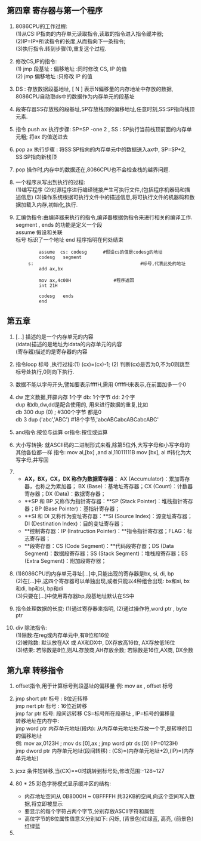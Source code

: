 ## 第四章 寄存器与第一个程序
1. 8086CPU的工作过程:   
    (1)从CS:IP指向的内存单元读取指令,读取的指令进入指令缓冲器;   
    (2)IP=IP+所读指令的长度,从而指向下一条指令;   
    (3)执行指令.转到步骤(1),重复这个过程.
    
2. 修改CS,IP的指令:   
    (1) jmp  段基址 : 偏移地址  :同时修改 CS, IP 的值   
    (2) jmp  偏移地址   :只修改 IP 的值   
    
3. DS : 存放数据段基地址, [ N ] 表示N偏移量的内存地址中存放的数据,   
            8086CPU自动取ds中的数据作为内存单元的段基址

4. 段寄存器SS存放栈的段基址,SP存放栈顶的偏移地址,任意时刻,SS:SP指向栈顶元素.

5. 指令 push ax 执行步骤: SP=SP -one  2 , SS : SP执行当前栈顶前面的内存单元粗; 将ax 的值送进去   

6. pop ax 执行步骤 : 将SS:SP指向的内存单元中的数据送入ax中, SP=SP+2, SS:SP指向新栈顶 

7. pop 操作时,内存中的数据还在,8086CPU也不会检查栈的越界问题.

8. 一个程序从写出到执行的过程:   
    (1)编写程序 (2)对源程序进行编译链接产生可执行文件,(包括程序机器码和描述信息) 
    (3)操作系统根据可执行文件中的描述信息,将可执行文件的机器码和数据加载入内存,初始化,执行.
    
9. 汇编伪指令:由编译器来执行的指令,编译器根据伪指令来进行相关的编译工作.   
    segment , ends 的功能是定义一个段   
    assume  假设和关联   
    标号   标识了一个地址
    end 程序指明在何处结束
```
            assume  cs: codesg      #假设cs的值是codesg的地址
            codesg   segment
        s:                                        #标号,代表此处的地址
            add ax,bx

            mov ax,4c00H                #程序返回
            int 21H  
            
            codesg   ends
            end
```
## 第五章 
1. [...] 描述的是一个内存单元的内容  
    (idata)描述的是地址为idata的内存单元的内容   
    (寄存器)描述的是寄存器的内容
    
2. 指令loop 标号 ,执行过程:(1) (cx)=(cx)-1;  (2) 判断(cx)是否为0,不为0则跳至标号处执行,0则向下执行.   

3. 数据不能以字母开头,譬如要表示ffffH,需用 0ffffH来表示,在前面加多一个0   

4. dw 定义数据,开辟内存   1个字   db: 1个字节        dd: 2个字   
    dup 和db,dw,dd是配合使用的, 用来进行数据的重复,比如   
     db 300 dup (0) ;                  #300个字节   都是0   
     db 3 dup ('abc','ABC')         #18个字节,'abcABCabcABCabcABC'

5. and指令:按位与运算      or指令:按位或运算   

6. 大小写转换: 就ASCII码的二进制形式来看,除第5位外,大写字母和小写字母的其他各位都一样
    指令: mov  al,[bx]        ,and al,11011111B     mov [bx], al  #转化为大写字母,并写回
    
7. + **AX，BX，CX，DX 称作为数据寄存器：** 
    AX (Accumulator)：累加寄存器，也称之为累加器； BX (Base)：基地址寄存器；CX (Count)：计数器寄存器；DX (Data)：数据寄存器；      
    + **SP 和 BP 又称作为指针寄存器：**SP (Stack Pointer)：堆栈指针寄存器；BP (Base Pointer)：基指针寄存器；   
    + **SI 和 DI 又称作为变址寄存器：**SI (Source Index)：源变址寄存器；DI (Destination Index)：目的变址寄存器；   
    + **控制寄存器：IP (Instruction Pointer)：**指令指针寄存器；FLAG：标志寄存器；  
    + **段寄存器：CS (Code Segment)：**代码段寄存器；DS (Data Segment)：数据段寄存器；SS (Stack Segment)：堆栈段寄存器；ES (Extra Segment)：附加段寄存器；
  
8. (1)8086CPU的内存单元寻址[...]中,只能出现的寄存器是bx, si, di, bp   
    (2)在[...]中,这四个寄存器可以单独出现,或者只能以4种组合出现: bx和si, bx和di, bp和si, bp和di   
    (3)只要在[...]中使用寄存器bp,段基地址默认在SS中
    
9. 指令处理数据的长度: (1)通过寄存器来指明,  (2)通过操作符,word ptr , byte ptr   

10. div 除法指令:   
    (1)除数:在reg或内存单元中,有8位和16位   
    (2)被除数: 默认放在AX 或 AX和DX中,  DX存放高16位, AX存放低16位   
    (3)结果: 若除数是8位,则AL存放商,AH存放余数;    若除数是16位,AX商, DX余数   
 
## 第九章 转移指令
1. offset指令,用于计算标号到段基址的偏移量   例: mov ax , offset 标号

2. jmp short ptr 标号 : 8位近转移   
    jmp nert ptr 标号 : 16位近转移   
    jmp far ptr 标号: 段间远转移 CS=标号所在段基址  , IP=标号的偏移量   
    转移地址在内存中:   
    jmp word ptr 内存单元地址(段内):    从内存单元地址处存放一个字,是转移的目的偏移地址   
    例: mov ax,0123H  ; mov ds:[0],ax   ;  jmp word ptr ds:[0]   (IP=0123H)   
    jmp dword ptr 内存单元地址(段间转移) : (CS)=(内存单元地址+2),(IP)=(内存单元地址)   
    
3. jcxz 条件短转移,当(CX)==0时跳转到标号处,修改范围:-128~127   
    
4. 80 * 25 彩色字符模式显示缓冲区的结构:    
    + 内存地址空间从 0B8000H ~ 0BFFFFH 共32KB的空间,向这个空间写入数据,将立即被显示           
    + 要显示的每个字符占两个字节,分别存放ASCII字符和属性    
    + 高位字节的8位属性值意义分别如下: 闪烁, (背景色)红绿蓝, 高亮, (前景色)红绿蓝   
    
5. 